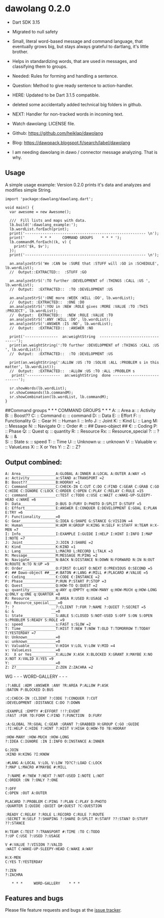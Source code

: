 # dawolang  0.2.0

* Dart SDK  3.15 
* Migrated to null safety
* Small, literal word-based message and command language, that eventually grows big, but stays always grateful to dartlang, it's little brother.
* Helps in standardizing words, that are used in messages, and classifying them to groups.
* Needed: Rules for forming and handling a sentence.
* Question: Method to give ready sentence to action-handler.
* HERE:  Updated to be Dart 3.1.5 compatible.
*   deleted some accidentally added technical big folders in github.
* NEXT: Handler for non-tracked words in incoming text.

* Watch dawolang: LICENSE file.
* Github: https://github.com/heiklap/dawolang
* Blog:  https://dawopack.blogspot.fi/search/label/dawolang 

* I am needing dawolang in dawo / connector message analyzing. That is why.
## Usage

A simple usage example:
Version 0.2.0  prints it's data and analyzes and modifies simple String.

    import 'package:dawolang/dawolang.dart';

    void main() {
      var awesome = new Awesome();

      ///  Fill lists and maps with data.
      lb.build(':dawolang_example:');
      lb.wordList.forEach(print);
      print('------------------------------------------------------- \n');
      print('       * * *     COMMAND GROUPS    * * * ');
      lb.commandM.forEach((k, v) {
        print('$k, $v');
      });
      print('------------------------------------------------------- \n');

      an.analyzeStrS('We :CAN be :SURE that :STUFF will :GO in :SCHEDULE', lb.wordList);
      //  Output::EXTRACTED::  :STUFF :GO 

      an.analyzeStrS(':TO further :DEVELOPMENT of :THINGS :CALL :US ', lb.wordList);
      //  Output:  :EXTRACTED::  :TO :DEVELOPMENT :US 

      an.analyzeStrS(':ONE more :WEEK :WILL :DO', lb.wordList);
      //  Output: :EXTRACTED::  :ONE :DO 
      an.analyzeStrS(':YOU in :NEW :ROLE gives :MORE :VALUE :TO :THIS :PROJECT', lb.wordList);
      //  Output:  EXTRACTED::  :NEW :ROLE :VALUE :TO 
      an.analyzeStrS(':ANY :WILL :DO', lb.wordList);
      an.analyzeStrS(':ANSWER :IS :NO', lb.wordList);
      //  Output:  :EXTRACTED::  :ANSWER :NO 
      
      print('---------------  an:weightString  --------------------------------');
      print(an.weightString(':TO further :DEVELOPMENT of :THINGS :CALL :US ', lb.wordList));
      //  Output:  :EXTRACTED::  :TO :DEVELOPMENT :US 
      
      print(an.weightString(':ALLOW :US :TO :SOLVE :ALL :PROBLEM s in this matter', lb.wordList));
      //  Output:  :EXTRACTED::  :ALLOW :US :TO :ALL :PROBLEM s 
       print('---------------  an:weightString  done ---------------------------');

      sr.showWords(lb.wordList);
      sr.showCommands(lb.commandM);
      sr.showCombination(lb.wordList, lb.commandM);
    }
##Command groups
       * * *     COMMAND GROUPS    * * * 
     A:  :: Area
     a:  :: Activity
     B:  :: Boost??
     C:  :: Command
     c:  :: command
     D:  :: Data
     E:  :: Effort
     F:  :: Functionality
     G:  :: Gear
     H:  :: Human
     I:  :: Info
     J:  :: Joint
     K:  :: Kind
     L:  :: Lang
     M:  :: Message
     N:  :: Navigate
     O:  :: Order
     #:  :: ## Dawo-object ##
     €:  :: Coding
     P:  :: Phase
     Q:  :: Quest
     q:  :: quantity
     R:  :: Resource
     Rx:  :: Resource_special
     ?:  :: ?                 
     &:  :: &                 
     S:  :: State
     s:  :: speed
     T:  :: Time
     U:  :: Unknown
     u:  :: unknown
     V:  :: Valuable
     v:  :: ValueLess
     X:  ::  X or Yes
     Y:  :: 
     Z:  :: Z?
## Output combined:

    A: Area________________A:GLOBAL A:INNER A:LOCAL A:OUTER A:WAY =5
    a: Activity____________a:STAND a:TRANSPORT =2
    B: Boost??_____________B:HOORAY =1
    C: Command_____________C:CHECK-IN C:CUT C:DO C:FIND C:GEAR C:GRAB C:GO C:HIDE C:IGNORE C:LOCK C:ORDER C:OPEN C:PLAY C:RELAY C:RULE =15
    c: command_____________c:TEST c:TODO c:USE c:WAIT c:WAKE-UP-SLEEPY-HEAD c:WAKE =6
    D: Data________________D:BUS D:FURY D:PHOTO D:SPLIT D:STUFF =5
    E: Effort______________E:ANSWER E:CONQUER E:DEVELOPMENT E:GOAL E:PLAN E:TRY =6
    F: Functionality_______=0
    G: Gear________________G:IDEA G:SHAPE G:STANCE G:VISION =4
    H: Human_______________H:ADM H:GROUP H:KING H:SELF H:STAFF H:TEAM H:X-MEN =7
    I: Info________________I:EXAMPLE I:GUIDE I:HELP I:HINT I:INFO I:MAP I:NOTE =7
    J: Joint_______________J:JOIN J:SHARE =2
    K: Kind________________K:KIND =1
    L: Lang________________L:MACRO L:RECORD L:TALK =3
    M: Message_____________M:MESSAGE M:PING =2
    N: Navigate____________N:BACK N:DISTANCE N:DOWN N:FORWARD N:IN N:OUT N:ROUTE N:TO N:UP =9
    O: Order_______________O:FIRST O:LAST O:NEXT O:PREVIOUS O:SECOND =5
    #: ## Dawo-object ##___#:BATON #:LANG #:MILL #:PLACARD #:VALUE =5
    €: Coding______________€:CODE €:INSTANCE =2
    P: Phase_______________P:RUN P:START P:STOP =3
    Q: Quest_______________Q:HOW-TO Q:QUEST =2
    q: quantity____________q:ANY q:EMPTY q:HOW-MANY q:HOW-MUCH q:HOW-LONG q:ONLY q:ONE q:QUARTER =8
    R: Resource____________R:AREA R:USED R:USAGE =3
    Rx: Resource_special____=0
    ?: ?                 __?:CLIENT ?:FOR ?:NAME ?:QUIET ?:SECRET =5
    &: &                 __=0
    S: State_______________S:ABLE S:CLOSED S:NOT-USED S:OFF S:ON S:OPEN S:PROBLEM S:READY S:ROLE =9
    s: speed_______________s:FAST s:SLOW =2
    T: Time________________T:HIST T:NEW T:NOW T:OLD T:TOMORROW T:TODAY T:YESTERDAY =7
    U: Unknown_____________=0
    u: unknown_____________=0
    V: Valuable____________V:HIGH V:LOL V:LOW V:MID =4
    v: ValueLess___________=0
    X:  X or Yes___________X:ALLOW X:ASK X:BLOCKED X:GRANT X:MAYBE X:NO X:NOT X:VALID X:YES =9
    Y: ____________________=0
    Z: Z?__________________Z:ZEN Z:ZACHRA =2
    
   WG  - - -      WORD-GALLERY    - - -  
   
    :?:ABLE :ADM :ANSWER :ANY ?R:AREA P:ALLOW P:ASK
    :BATON P:BLOCKED D:BUS
    
    :C:CHECK-IN :CLIENT ?:CODE ?:CONQUER ?:CUT
    :DEVELOPMENT :DISTANCE C:DO ?:DOWN
     
    :EXAMPLE :EMPTY #:EFFORT !!?:EVENT
    :FAST :FOR ?D:FORM C:FIND ?:FUNCTION  D:FURY
     
    :A:GLOBAL ?R:GOAL C:GEAR :GRANT ?:GRABBED H:GROUP C:GO :GUIDE
    :?I:HELP C:HIDE ?:HINT ?:HIST V:HIGH Q:HOW-TO ?B:HOORAY 
 
    :HOW-MANY :HOW-MUCH :HOW-LONG
    ?:IDEA C:IGNORE :IN I:INFO O:INSTANCE A:INNER
 
    G:JOIN
    :KIND H:KING ?I:KNOW
 
    :#LANG A:LOCAL V:LOL V:LOW ?D?C?:LOAD C:LOCK
    ?:MAP L:MACRO #?MAYBE #:MILL
 
     ?:NAME #:?NEW ?:NEXT ?:NOT-USED I:NOTE L:NOT
    C:ORDER :ON ?:ONLY ?:ONE
 
    ?:OFF
    C:OPEN :OUT A:OUTER
 
    PLACARD ?:PROBLEM C:PING ?:PLAN C:PLAY D:PHOTO
    :QUARTER I:QUIDE :QUIET Q#:QUEST ?C:QUESTION
 
    :READY C:RELAY ?:ROLE L:RECORD C:RULE ?:ROUTE 
    :SECRET H:SELF ?:SHAPING ?:SHARE D:SPLIT H:STAFF ??:STAN? D:STUFF ??:STANCE
 
    H:TEAM C:TEST ?:TRANSPORT #:TIME :TO C:TODO 
    ?:UP C:USE ?:USED ?:USAGE
 
    V #:VALUE ?:VISION ?:VALID
    :WAIT C:WAKE-UP-SLEEPY-HEAD C:WAKE A:WAY
 
    H:X-MEN
    C:YES T:YESTERDAY
 
    ?:ZEN
    ?:ZACHRA
 
       * * *     WORD-GALLERY    * * * 



## Features and bugs

Please file feature requests and bugs at the [issue tracker][tracker].

[tracker]: https://github.com/heiklap/dawolang/issues
